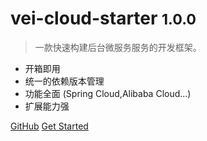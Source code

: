 
# vei-cloud-starter <small>1.0.0</small>

> 一款快速构建后台微服务服务的开发框架。

- 开箱即用
- 统一的依赖版本管理
- 功能全面 (Spring Cloud,Alibaba Cloud...)
- 扩展能力强

[GitHub](https://github.com/veiframework/vei-cloud-starter-parent.git)
[Get Started](#main)



